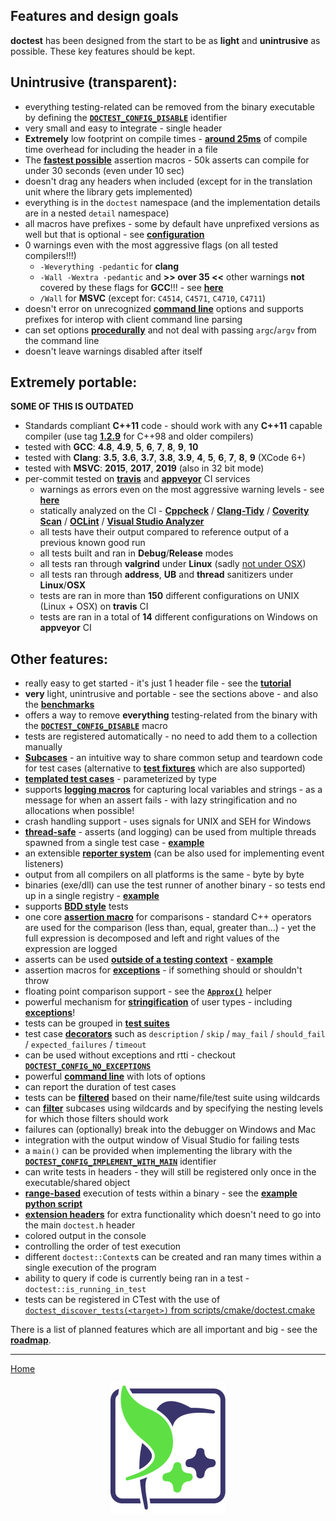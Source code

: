 ## Features and design goals

**doctest** has been designed from the start to be as **light** and **unintrusive** as
possible. These key features should be kept.

## Unintrusive (transparent):

-   everything testing-related can be removed from the binary executable by defining the
    [**`DOCTEST_CONFIG_DISABLE`**](configuration.md#doctest_config_disable) identifier
-   very small and easy to integrate - single header
-   **Extremely** low footprint on compile times -
    [**around 25ms**](benchmarks.md#cost-of-including-the-header) of compile time
    overhead for including the header in a file
-   The [**fastest possible**](benchmarks.md#cost-of-an-assertion-macro) assertion
    macros - 50k asserts can compile for under 30 seconds (even under 10 sec)
-   doesn't drag any headers when included (except for in the translation unit where the
    library gets implemented)
-   everything is in the `doctest` namespace (and the implementation details are in a
    nested `detail` namespace)
-   all macros have prefixes - some by default have unprefixed versions as well but that
    is optional - see [**configuration**](configuration.md)
-   0 warnings even with the most aggressive flags (on all tested compilers!!!)
    -   `-Weverything -pedantic` for **clang**
    -   `-Wall -Wextra -pedantic` and **>> over 35 <<** other warnings **not** covered
        by these flags for **GCC**!!! - see
        [**here**](../../scripts/cmake/common.cmake#L84)
    -   `/Wall` for **MSVC** (except for: `C4514`, `C4571`, `C4710`, `C4711`)
-   doesn't error on unrecognized [**command line**](commandline.md) options and
    supports prefixes for interop with client command line parsing
-   can set options [**procedurally**](main.md) and not deal with passing `argc`/`argv`
    from the command line
-   doesn't leave warnings disabled after itself

## Extremely portable:

**SOME OF THIS IS OUTDATED**

-   Standards compliant **C++11** code - should work with any **C++11** capable compiler
    (use tag [**1.2.9**](https://github.com/onqtam/doctest/tree/1.2.9) for C++98 and
    older compilers)
-   tested with **GCC**: **4.8**, **4.9**, **5**, **6**, **7**, **8**, **9**, **10**
-   tested with **Clang**: **3.5**, **3.6**, **3.7**, **3.8**, **3.9**, **4**, **5**,
    **6**, **7**, **8**, **9** (XCode 6+)
-   tested with **MSVC**: **2015**, **2017**, **2019** (also in 32 bit mode)
-   per-commit tested on [**travis**](https://travis-ci.org/onqtam/doctest) and
    [**appveyor**](https://ci.appveyor.com/project/onqtam/doctest) CI services
    -   warnings as errors even on the most aggressive warning levels - see
        [**here**](../../scripts/cmake/common.cmake#L84)
    -   statically analyzed on the CI - [**Cppcheck**](http://cppcheck.sourceforge.net/)
        / [**Clang-Tidy**](https://clang.llvm.org/extra/clang-tidy/) /
        [**Coverity Scan**](https://scan.coverity.com/) /
        [**OCLint**](http://oclint.org/) /
        [**Visual Studio Analyzer**](https://docs.microsoft.com/en-us/visualstudio/code-quality/analyzing-c-cpp-code-quality-by-using-code-analysis)
    -   all tests have their output compared to reference output of a previous known
        good run
    -   all tests built and ran in **Debug**/**Release** modes
    -   all tests ran through **valgrind** under **Linux** (sadly
        [not under OSX](https://github.com/onqtam/doctest/issues/11))
    -   all tests ran through **address**, **UB** and **thread** sanitizers under
        **Linux**/**OSX**
    -   tests are ran in more than **150** different configurations on UNIX (Linux +
        OSX) on **travis** CI
    -   tests are ran in a total of **14** different configurations on Windows on
        **appveyor** CI

## Other features:

-   really easy to get started - it's just 1 header file - see the
    [**tutorial**](tutorial.md)
-   **very** light, unintrusive and portable - see the sections above - and also the
    [**benchmarks**](benchmarks.md)
-   offers a way to remove **everything** testing-related from the binary with the
    [**`DOCTEST_CONFIG_DISABLE`**](configuration.md#doctest_config_disable) macro
-   tests are registered automatically - no need to add them to a collection manually
-   [**Subcases**](tutorial.md#test-cases-and-subcases) - an intuitive way to share
    common setup and teardown code for test cases (alternative to
    [**test fixtures**](testcases.md#test-fixtures) which are also supported)
-   [**templated test cases**](parameterized-tests.md#templated-test-cases---parameterized-by-type) -
    parameterized by type
-   supports [**logging macros**](logging.md) for capturing local variables and
    strings - as a message for when an assert fails - with lazy stringification and no
    allocations when possible!
-   crash handling support - uses signals for UNIX and SEH for Windows
-   [**thread-safe**](faq.md#is-doctest-thread-aware) - asserts (and logging) can be
    used from multiple threads spawned from a single test case -
    [**example**](../../examples/all_features/concurrency.cpp)
-   an extensible [**reporter system**](reporters.md) (can be also used for implementing
    event listeners)
-   output from all compilers on all platforms is the same - byte by byte
-   binaries (exe/dll) can use the test runner of another binary - so tests end up in a
    single registry - [**example**](../../examples/executable_dll_and_plugin/)
-   supports [**BDD style**](testcases.md) tests
-   one core [**assertion macro**](assertions.md) for comparisons - standard C++
    operators are used for the comparison (less than, equal, greater than...) - yet the
    full expression is decomposed and left and right values of the expression are logged
-   asserts can be used
    [**outside of a testing context**](assertions.md#using-asserts-out-of-a-testing-context) -
    [**example**](../../examples/all_features/asserts_used_outside_of_tests.cpp)
-   assertion macros for [**exceptions**](assertions.md#exceptions) - if something
    should or shouldn't throw
-   floating point comparison support - see the
    [**`Approx()`**](assertions.md#floating-point-comparisons) helper
-   powerful mechanism for [**stringification**](stringification.md) of user types -
    including [**exceptions**](stringification.md#translating-exceptions)!
-   tests can be grouped in [**test suites**](testcases.md#test-suites)
-   test case [**decorators**](testcases.md#decorators) such as `description` / `skip` /
    `may_fail` / `should_fail` / `expected_failures` / `timeout`
-   can be used without exceptions and rtti - checkout
    [**`DOCTEST_CONFIG_NO_EXCEPTIONS`**](configuration.md#doctest_config_no_exceptions)
-   powerful [**command line**](commandline.md) with lots of options
-   can report the duration of test cases
-   tests can be [**filtered**](commandline.md) based on their name/file/test suite
    using wildcards
-   can [**filter**](commandline.md) subcases using wildcards and by specifying the
    nesting levels for which those filters should work
-   failures can (optionally) break into the debugger on Windows and Mac
-   integration with the output window of Visual Studio for failing tests
-   a `main()` can be provided when implementing the library with the
    [**`DOCTEST_CONFIG_IMPLEMENT_WITH_MAIN`**](main.md#doctest_config_implement_with_main)
    identifier
-   can write tests in headers - they will still be registered only once in the
    executable/shared object
-   [**range-based**](commandline.md) execution of tests within a binary - see the
    [**example python script**](../../examples/range_based_execution.py)
-   [**extension headers**](extensions.md) for extra functionality which doesn't need to
    go into the main `doctest.h` header
-   colored output in the console
-   controlling the order of test execution
-   different `doctest::Context`s can be created and ran many times within a single
    execution of the program
-   ability to query if code is currently being ran in a test -
    `doctest::is_running_in_test`
-   tests can be registered in CTest with the use of
    [`doctest_discover_tests(<target>)` from scripts/cmake/doctest.cmake](../../scripts/cmake/doctest.cmake)

There is a list of planned features which are all important and big - see the
[**roadmap**](roadmap.md).

---

[Home](readme.md#reference)

<p align="center"><img src="../../scripts/data/logo/icon_2.svg"></p>
